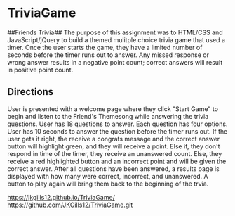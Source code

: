 # TriviaGame
##Friends Trivia##
The purpose of this assignment was to HTML/CSS and JavaScript/jQuery to build a themed mulitple choice trivia game that used a timer. Once the user starts the game, they have a limited number of seconds before the timer runs out to answer. Any missed response or wrong answer results in a negative point count; correct answers will result in positive point count.

## Directions
User is presented with a welcome page where they click "Start Game" to begin and listen to the Friend's Themesong while answering the trivia questions.
User has 18 questions to answer.
Each question has four options.
User has 10 seconds to answer the question before the timer runs out.
If the user gets it right, the receive a congrats message and the correct answer button will highlight green, and they will receive a point.
Else if, they don't respond in time of the timer, they receive an unanswered count.
Else, they receive a red highlighted button and an incorrect point and will be given the correct answer.
After all questions have been answered, a results page is displayed with how many were correct, incorrect, and unanswered.
A button to play again will bring them back to the beginning of the trvia.



https://jkgills12.github.io/TriviaGame/
https://github.com/JKGills12/TriviaGame.git

